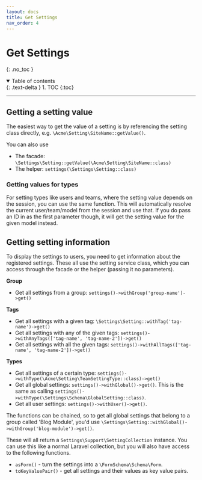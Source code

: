 ```yaml
---
layout: docs
title: Get Settings
nav_order: 4
---
```


# Get Settings
{: .no_toc }

<details open markdown="block">
  <summary>
    Table of contents
  </summary>
  {: .text-delta }
1. TOC
{:toc}
</details>

---

## Getting a setting value

The easiest way to get the value of a setting is by referencing the setting class directly, e.g. `\Acme\Setting\SiteName::getValue()`. 

You can also use
- The facade: `\Settings\Setting::getValue(\Acme\Setting\SiteName::class)`
- The helper: `settings(\Settings\Setting::class)`

### Getting values for types

For setting types like users and teams, where the setting value depends on the session, you can use the same function. This will automatically resolve the current user/team/model from the session and use that. If you do pass an ID in as the first parameter though, it will get the setting value for the given model instead.

## Getting setting information

To display the settings to users, you need to get information about the registered settings. These all use the setting service class, which you can access through the facade or the helper (passing it no parameters).



**Group**
- Get all settings from a group: `settings()->withGroup('group-name')->get()`

**Tags**
- Get all settings with a given tag: `\Settings\Setting::withTag('tag-name')->get()`
- Get all settings with any of the given tags: `settings()->withAnyTags(['tag-name', 'tag-name-2'])->get()`
- Get all settings with all the given tags: `settings()->withAllTags(['tag-name', 'tag-name-2'])->get()`

**Types**
- Get all settings of a certain type: `settings()->withType(\Acme\Setting\TeamSettingType::class)->get()`
- Get all global settings: `settings()->withGlobal()->get()`. This is the same as calling `settings()->withType(\Settings\Schema\GlobalSetting::class)`.
- Get all user settings: `settings()->withUser()->get()`.

 
The functions can be chained, so to get all global settings that belong to a group called 'Blog Module', you'd use
```\Settings\Setting::withGlobal()->withGroup('blog-module')->get()```.

These will all return a `Settings\Support\SettingCollection` instance. You can use this like a normal Laravel collection, but you will also have access to the following functions.

- `asForm()` - turn the settings into a `\FormSchema\Schema\Form`.
- `toKeyValuePair()` - get all settings and their values as key value pairs.
